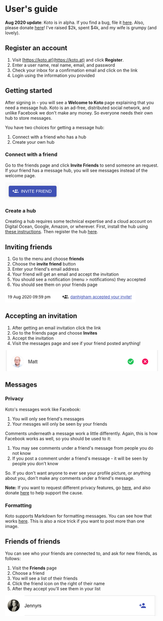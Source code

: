 # User's guide

**Aug 2020 update**: Koto is in alpha. If you find a bug, file it [here](https://github.com/mreider/koto/issues). Also, please donate [here](https://gf.me/u/x738p6)! I've raised $2k, spent $4k, and my wife is grumpy (and lovely).

## Register an account

1. Visit [https://koto.at](https://koto.at) and click **Register**.
2. Enter a user name, real name, email, and password
3. Check your inbox for a confirmation email and click on the link
4. Login using the information you provided

##  Getting started

After signing in - you will see a **Welcome to Koto** page explaining that you need a message hub. Koto is an ad-free, distributed social network, and unlike Facebook we don't make any money. So everyone needs their own hub to store messages.

You have two choices for getting a message hub:

1. Connect with a friend who has a hub
2. Create your own hub

### Connect with a friend

Go to the friends page and click **Invite Friends** to send someone an request. If your friend has a message hub, you will see messages instead of the welcome page.

![invite](readme-images/user-guide-invite-friends.png)

### Create a hub

Creating a hub requires some technical expertise and a cloud account on Digital Ocean, Google, Amazon, or wherever. First, install the hub using [these instructions](install-message-hub.md). Then register the hub [here](message-hub-registration.md).

## Inviting friends

1. Go to the menu and choose **friends**
2. Choose the **invite friend** button
3. Enter your friend's email address
4. Your friend will get an email and accept the invitation
5. You should see a notification (menu > notifications) they accepted
6. You should see them on your friends page

![accept](readme-images/user-guide-accepted.png)

## Accepting an invitation

1. After getting an email invitation click the link
2. Go to the friends page and choose **Invites**
3. Accept the invitation
4. Visit the messages page and see if your friend posted anything!

![accept invite](readme-images/user-guide-accept-matt.png)

## Messages

### Privacy

Koto's messages work like Facebook:

1. You will only see friend's messages
2. Your messges will only be seen by your friends

Comments underneath a message work a little differently. Again, this is how Facebook works as well, so you should be used to it:

1. You may see comments under a friend's message from people you do not know
2. If you post a comment under a friend's message - it will be seen by people you don't know

So. If you don't want anyone to ever see your profile picture, or anything about you, don't make any comments under a friend's message. 

**Note:** If you want to request different privacy features, go [here](https://github.com/mreider/koto/issues), and also donate [here](https://gf.me/u/x738p6) to help support the cause.

### Formatting

Koto supports Markdown for formatting messages. You can see how that works [here](https://devhints.io/markdown). This is also a nice trick if you want to post more than one image.

## Friends of friends

You can see who your friends are connected to, and ask for new friends, as follows:

1. Visit the **Friends** page
2. Choose a friend
3. You will see a list of their friends
4. Click the friend icon on the right of their name
5. After they accept you'll see them in your list

![jenny request](readme-images/user-guide-request.png)
